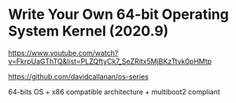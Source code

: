 # Write Your Own 64-bit Operating System Kernel (2020.9)
https://www.youtube.com/watch?v=FkrpUaGThTQ&list=PLZQftyCk7_SeZRitx5MjBKzTtvk0pHMtp

https://github.com/davidcallanan/os-series

64-bits OS + x86 compatible architecture + multiboot2 compliant
